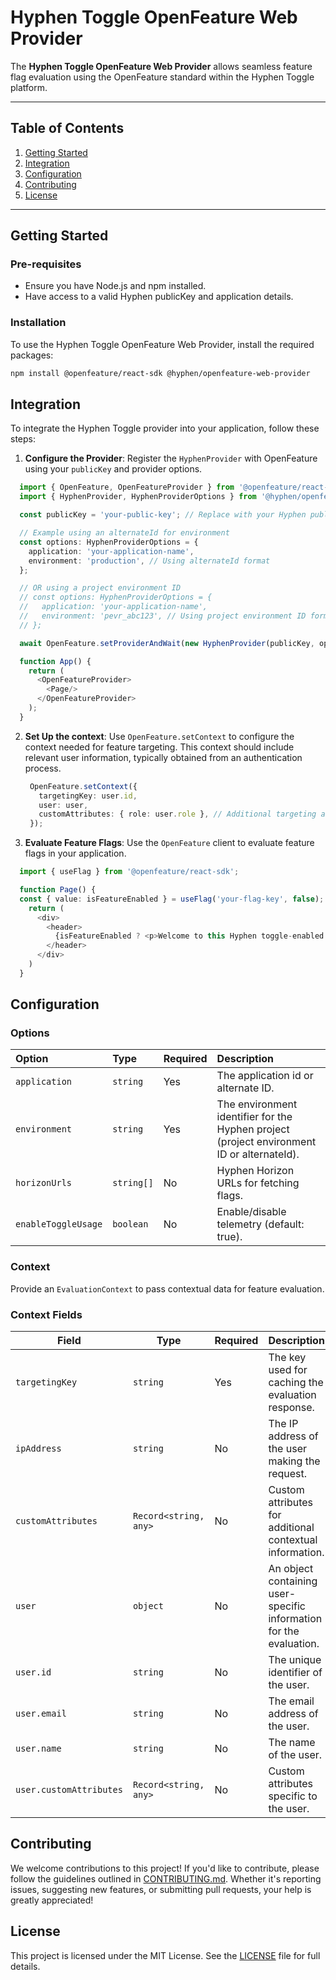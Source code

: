 # Hyphen Toggle OpenFeature Web Provider

The **Hyphen Toggle OpenFeature Web Provider** allows seamless feature flag evaluation using the OpenFeature standard within the Hyphen Toggle platform.

---

## Table of Contents

1. [Getting Started](#getting-started)
2. [Integration](#integration)
3. [Configuration](#configuration)
4. [Contributing](#contributing)
5. [License](#license)

---

## Getting Started

### Pre-requisites
 - Ensure you have Node.js and npm installed.
 - Have access to a valid Hyphen publicKey and application details.

### Installation
To use the Hyphen Toggle OpenFeature Web Provider, install the required packages:

```bash
npm install @openfeature/react-sdk @hyphen/openfeature-web-provider
```

## Integration
To integrate the Hyphen Toggle provider into your application, follow these steps:

1. **Configure the Provider**: Register the `HyphenProvider` with OpenFeature using your `publicKey` and provider options.

  ```typescript jsx
    import { OpenFeature, OpenFeatureProvider } from '@openfeature/react-sdk';
    import { HyphenProvider, HyphenProviderOptions } from '@hyphen/openfeature-web-provider';

    const publicKey = 'your-public-key'; // Replace with your Hyphen publicKey

    // Example using an alternateId for environment
    const options: HyphenProviderOptions = {
      application: 'your-application-name',
      environment: 'production', // Using alternateId format
    };

    // OR using a project environment ID
    // const options: HyphenProviderOptions = {
    //   application: 'your-application-name',
    //   environment: 'pevr_abc123', // Using project environment ID format
    // };

    await OpenFeature.setProviderAndWait(new HyphenProvider(publicKey, options));

    function App() {
      return (
        <OpenFeatureProvider>
          <Page/>
        </OpenFeatureProvider>
      );
    }
  ```

2. **Set Up the context**: Use ``OpenFeature.setContext`` to configure the context needed for feature targeting. This context should include relevant user information, typically obtained from an authentication process.

   ```typescript jsx 
    OpenFeature.setContext({
      targetingKey: user.id,
      user: user,
      customAttributes: { role: user.role }, // Additional targeting attributes
    });

   ```
   
3. **Evaluate Feature Flags**: Use the `OpenFeature` client to evaluate feature flags in your application.

  ```typescript jsx
    import { useFlag } from '@openfeature/react-sdk';

    function Page() {
    const { value: isFeatureEnabled } = useFlag('your-flag-key', false);
      return (
        <div>
          <header>
            {isFeatureEnabled ? <p>Welcome to this Hyphen toggle-enabled React app!</p> : <p>Welcome to this React app.</p>}
          </header>
        </div>
      )
    }
  ```
   
## Configuration

### Options

| Option              | Type       | Required | Description                                                                                |
| :------------------ | :--------- | :------- | :----------------------------------------------------------------------------------------- |
| `application`       | `string`   | Yes      | The application id or alternate ID.                                                        |
| `environment`       | `string`   | Yes      | The environment identifier for the Hyphen project (project environment ID or alternateId). |
| `horizonUrls`       | `string[]` | No       | Hyphen Horizon URLs for fetching flags.                                                    |
| `enableToggleUsage` | `boolean`  | No       | Enable/disable telemetry (default: true).                                                  |

### Context

Provide an `EvaluationContext` to pass contextual data for feature evaluation.

### Context Fields

| Field                   | Type                  | Required | Description                                                        |
| ----------------------- | --------------------- | :------- | ------------------------------------------------------------------ |
| `targetingKey`          | `string`              | Yes      | The key used for caching the evaluation response.                  |
| `ipAddress`             | `string`              | No       | The IP address of the user making the request.                     |
| `customAttributes`      | `Record<string, any>` | No       | Custom attributes for additional contextual information.           |
| `user`                  | `object`              | No       | An object containing user-specific information for the evaluation. |
| `user.id`               | `string`              | No       | The unique identifier of the user.                                 |
| `user.email`            | `string`              | No       | The email address of the user.                                     |
| `user.name`             | `string`              | No       | The name of the user.                                              |
| `user.customAttributes` | `Record<string, any>` | No       | Custom attributes specific to the user.                            |

## Contributing

We welcome contributions to this project! If you'd like to contribute, please follow the guidelines outlined in [CONTRIBUTING.md](CONTRIBUTING.md). Whether it's reporting issues, suggesting new features, or submitting pull requests, your help is greatly appreciated!

## License

This project is licensed under the MIT License. See the [LICENSE](LICENSE) file for full details.
